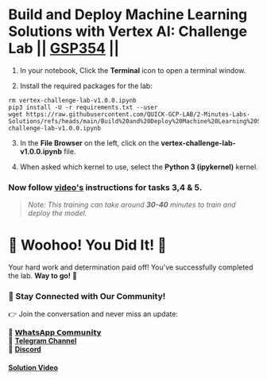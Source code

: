 # Build and Deploy Machine Learning Solutions with Vertex AI: Challenge Lab || [GSP354](https://www.cloudskillsboost.google/focuses/22019?parent=catalog) ||

1. In your notebook, Click the **Terminal** icon to open a terminal window.

2. Install the required packages for the lab:
   
```
rm vertex-challenge-lab-v1.0.0.ipynb
pip3 install -U -r requirements.txt --user
wget https://raw.githubusercontent.com/QUICK-GCP-LAB/2-Minutes-Labs-Solutions/refs/heads/main/Build%20and%20Deploy%20Machine%20Learning%20Solutions%20with%20Vertex%20AI%20Challenge%20Lab/vertex-challenge-lab-v1.0.0.ipynb
```
3. In the **File Browser** on the left, click on the **vertex-challenge-lab-v1.0.0.ipynb** file.

4. When asked which kernel to use, select the **Python 3 (ipykernel)** kernel.

### Now follow [video's](https://youtu.be/aGBZoWKhOyk) instructions for tasks 3,4 & 5.

> *Note: This training can take around **30-40** minutes to train and deploy the model.*

# 🎉 Woohoo! You Did It! 🎉

Your hard work and determination paid off!
You've successfully completed the lab. **Way to go!** 🚀

### 💬 Stay Connected with Our Community!

👉 Join the conversation and never miss an update:

💚 [**𝗪𝗵𝗮𝘁𝘀𝗔𝗽𝗽 𝗖𝗼𝗺𝗺𝘂𝗻𝗶𝘁𝘆**](https://chat.whatsapp.com/FYKYrKwcwYDE2Xl08SEi7D) <br>
📢 [**Telegram Channel**](https://t.me/+e1HQkO3ao2FmMGQ1) <br>
👥 [**Discord**](https://discord.gg/VzBN22adUC)

#### [Solution Video](https://www.youtube.com/@officialSheBright)

